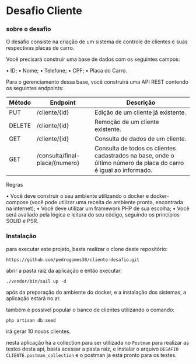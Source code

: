 <h1> Desafio Cliente</h1>

<h3> sobre o desafio</h3>

O desafio consiste na criação de um sistema de controle de clientes e suas respectivas placas de carro.
 
Você precisará construir uma base de dados com os seguintes campos:
 
•	ID;
•	Nome;
•	Telefone;
•	CPF;
•	Placa do Carro.
 
Para o gerenciamento dessa base, você construirá uma API REST contendo os seguintes endpoints:

 
| Método |Endpoint |Descrição |
|--|--|--|
| PUT	    | /cliente/{id}	                |Edição de um cliente já existente. |
| DELETE    |/cliente/{id}	                |Remoção de um cliente existente. |
| GET	    |/cliente/{id}	                |Consulta de dados de um cliente. |
| GET	    |/consulta/final-placa/{numero}	|Consulta de todos os clientes cadastrados na base, onde o último número da placa do carro é igual ao informado. |

Regras

•	Você deve construir o seu ambiente utilizando o docker e docker-compose (você pode utilizar uma receita de ambiente pronta, encontrada na internet);
•	Você deve utilizar um framework PHP de sua escolha;
•	Você será avaliado pela lógica e leitura do seu código, seguindo os princípios SOLID e PSR.

<h3> Instalação</h3>

para executar este projeto, basta realizar o clone deste repositório:
```
https://github.com/pedrogomes30/cliente-desafio.git
```
abrir a pasta raiz da aplicação e então executar:
```
./vendor/bin/sail up -d
```
após da preparação do ambiente do docker, e a instalação dos sistemas, a aplicação estará no ar.

também é possivel popular o banco de clientes utilizando o comando:
```
php artisan db:seed
```
irá gerar 10 novos clientes.

nesta aplicação há a collection para ser utilizada no ```Postman``` para realizar as testes desta api, basta acessar a pasta raiz, e instalar o arquivo ```DESAFIO CLIENTE.postman_collection``` e o postman ja está pronto para os testes.
